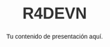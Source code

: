 <!DOCTYPE html>
<html lang="es">
<head>
<meta charset="UTF-8">
<meta name="viewport" content="width=device-width, initial-scale=1.0">
<title>Presentación R4DEVN</title>
<style>
  body {
    font-family: Arial, sans-serif;
    margin: 0;
    padding: 0;
  }
  .container {
    text-align: center;
    margin-top: 100px;
  }
  h1 {
    font-size: 36px;
    color: #333;
  }
</style>
</head>
<body>

<div class="container">
  <h1>R4DEVN</h1>
  <p>Tu contenido de presentación aquí.</p>
</div>

</body>
</html>